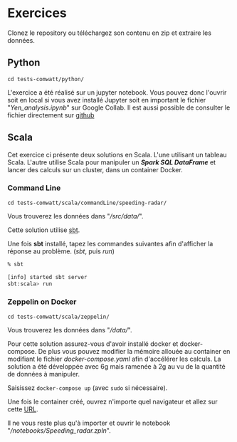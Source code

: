 # Exercices 


Clonez le repository ou téléchargez son contenu en zip et extraire les données.




## Python 

`cd tests-comwatt/python/`

L'exercice a été réalisé sur un jupyter notebook. Vous pouvez donc l'ouvrir soit en local si vous avez installé Jupyter soit en important le fichier "*Yen_analysis.ipynb*" sur Google Collab. Il est aussi possible de consulter le fichier directement sur [github](https://github.com/albanmi/tests-comwatt/blob/main/python/Yen_analysis.ipynb)






## Scala 

Cet exercice ci présente deux solutions en Scala. 
L'une utilisant un tableau Scala. L'autre utilise Scala pour manipuler un ***Spark SQL DataFrame*** et lancer des calculs sur un cluster, dans un container Docker.


### Command Line

`cd tests-comwatt/scala/commandLine/speeding-radar/`

Vous trouverez les données dans "*/src/data/*".

Cette solution utilise [sbt](https://www.scala-sbt.org/download.html).

Une fois **sbt** installé, tapez les commandes suivantes afin d'afficher la réponse au problème. (*sbt*, puis *run*)

```bash
% sbt

[info] started sbt server
sbt:scala> run
```

### Zeppelin on Docker 

`cd tests-comwatt/scala/zeppelin/`

Vous trouverez les données dans "*/data/*".

Pour cette solution assurez-vous d'avoir installé docker et docker-compose.
De plus vous pouvez modifier la mémoire allouée au container en modifiant le fichier *docker-compose.yaml* afin d'accélérer les calculs.
La solution a été développée avec 6g mais ramenée à 2g au vu de la quantité de données à manipuler.

Saisissez `docker-compose up` (avec `sudo` si nécessaire).

Une fois le container créé, ouvrez n'importe quel navigateur et allez sur cette [URL](http://localhost:8080/).

Il ne vous reste plus qu'à importer et ouvrir le notebook "*/notebooks/Speeding_radar.zpln*".
